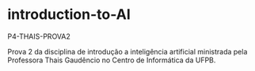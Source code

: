 # introduction-to-AI
P4-THAIS-PROVA2

Prova 2 da disciplina de introdução a inteligência artificial ministrada pela Professora Thais Gaudêncio no Centro de Informática da UFPB.
